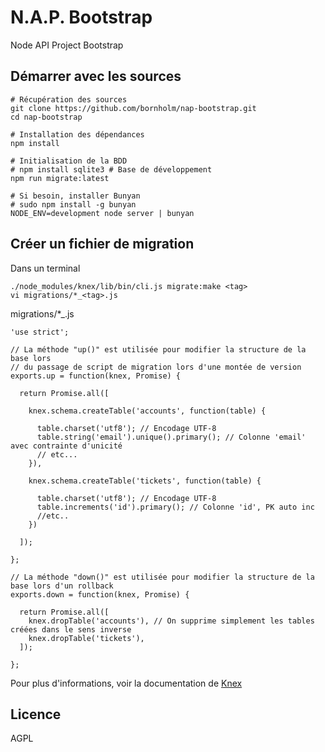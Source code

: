 # N.A.P. Bootstrap

Node API Project Bootstrap

## Démarrer avec les sources

```
# Récupération des sources
git clone https://github.com/bornholm/nap-bootstrap.git
cd nap-bootstrap

# Installation des dépendances
npm install

# Initialisation de la BDD
# npm install sqlite3 # Base de développement
npm run migrate:latest

# Si besoin, installer Bunyan
# sudo npm install -g bunyan
NODE_ENV=development node server | bunyan
```

## Créer un fichier de migration

Dans un terminal
```
./node_modules/knex/lib/bin/cli.js migrate:make <tag>
vi migrations/*_<tag>.js
```

migrations/*_<tag>.js
```
'use strict';

// La méthode "up()" est utilisée pour modifier la structure de la base lors
// du passage de script de migration lors d'une montée de version
exports.up = function(knex, Promise) {

  return Promise.all([

    knex.schema.createTable('accounts', function(table) {

      table.charset('utf8'); // Encodage UTF-8
      table.string('email').unique().primary(); // Colonne 'email' avec contrainte d'unicité
      // etc...
    }),

    knex.schema.createTable('tickets', function(table) {

      table.charset('utf8'); // Encodage UTF-8
      table.increments('id').primary(); // Colonne 'id', PK auto inc
      //etc..
    })

  ]);

};

// La méthode "down()" est utilisée pour modifier la structure de la base lors d'un rollback
exports.down = function(knex, Promise) {

  return Promise.all([
    knex.dropTable('accounts'), // On supprime simplement les tables créées dans le sens inverse
    knex.dropTable('tickets'),
  ]);

};
```
Pour plus d'informations, voir la documentation de [Knex](http://knexjs.org/#Migrations)

## Licence

AGPL
